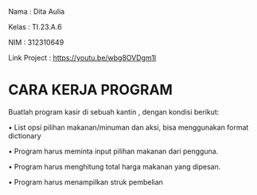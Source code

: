 Nama         : Dita Aulia

Kelas        : TI.23.A.6


NIM          : 312310649

Link Project : https://youtu.be/wbg8OVDgm1I





# CARA KERJA PROGRAM

Buatlah program kasir di sebuah kantin , dengan kondisi berikut:

• List opsi pilihan makanan/minuman dan aksi, bisa menggunakan format dictionary

• Program harus meminta input pilihan makanan dari pengguna.

• Program harus menghitung total harga makanan yang dipesan.

• Program harus menampilkan struk pembelian

